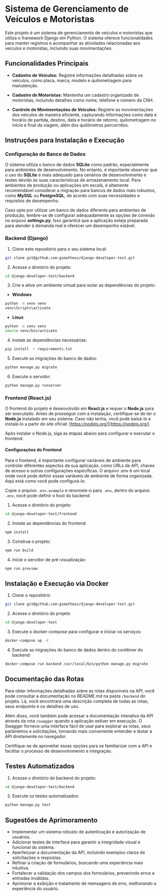 # Sistema de Gerenciamento de Veículos e Motoristas

Este projeto é um sistema de gerenciamento de veículos e motoristas que utiliza o framework Django em Python. O sistema oferece funcionalidades para manter registros e acompanhar as atividades relacionadas aos veículos e motoristas, incluindo suas movimentações.

## Funcionalidades Principais 

- **Cadastro de Veículos:** Registre informações detalhadas sobre os veículos, como placa, marca, modelo e quilometragem para manutenção.

- **Cadastro de Motoristas:** Mantenha um cadastro organizado de motoristas, incluindo detalhes como nome, telefone e número da CNH.

- **Controle de Movimentações de Veículos:** Registre as movimentações dos veículos de maneira eficiente, capturando informações como data e horário de partida, destino, data e horário de retorno, quilometragem no início e final da viagem, além dos quilômetros percorridos.

## Instruções para Instalação e Execução 

### Configuração do Banco de Dados

O sistema utiliza o banco de dados **SQLite** como padrão, especialmente para ambientes de desenvolvimento. No entanto, é importante observar que o uso do **SQLite** é mais adequado para cenários de desenvolvimento e testes devido às suas características de armazenamento local. Para ambientes de produção ou aplicações em escala, é altamente recomendável considerar a migração para bancos de dados mais robustos, como **MySQL** ou **PostgreSQL**, de acordo com suas necessidades e requisitos de desempenho.

Caso opte por utilizar um banco de dados diferente para ambientes de produção, lembre-se de configurar adequadamente as opções de conexão no arquivo **settings.py**. Isso garantirá que a aplicação esteja preparada para atender à demanda real e oferecer um desempenho estável.

### Backend (Django)

1. Clone este repositório para o seu sistema local:

```sh
git clone git@github.com:gsmatheus/django-developer-test.git
```

2. Acesse o diretório do projeto:

```sh
cd django-developer-test/backend
```

3. Crie e ative um ambiente virtual para isolar as dependências do projeto:

- **Windows**

```sh
python -m venv venv
venv\Scripts\activate
```

- **Linux**

```sh
python -m venv venv
source venv/bin/activate
```

4. Instale as dependências necessárias:

```sh
pip install -r requirements.txt
```

5. Execute as migrações do banco de dados:

```sh
python manage.py migrate
```

6. Execute o servidor:

```sh
python manage.py runserver
```

### Frontend (React.js)

O frontend do projeto é desenvolvido em **React.js** e requer o **Node.js** para ser executado. Antes de prosseguir com a instalação, certifique-se de ter o **Node.js** instalado em seu sistema. Caso não tenha, você pode baixá-lo e instalá-lo a partir do site oficial: [https://nodejs.org/](https://nodejs.org/)

Após instalar o Node.js, siga as etapas abaixo para configurar e executar o frontend:

#### Configurações do Frontend

Para o frontend, é importante configurar variáveis de ambiente para controlar diferentes aspectos da sua aplicação, como URLs de API, chaves de acesso e outras configurações específicas. O arquivo .env é um local onde você pode definir essas variáveis de ambiente de forma organizada. Aqui está como você pode configurá-lo:

Copie o arquivo `.env.example` e renomeie-o para `.env`, dentro do arquivo `.env`, você pode definir o host do backend.

1. Acesse o diretório do projeto:

```sh
cd django-developer-test/frontend
```

2. Instale as dependências do frontend:

```sh
npm install
```

3. Construa o projeto:

```sh
npm run build
```

4. Inicie o servidor de pré-visualização:

```sh
npm run preview
```

## Instalação e Execução via Docker

1. Clone o repositório

```sh
git clone git@github.com:gsmatheus/django-developer-test.git
```

2. Acesse o diretório do projeto

```sh
cd django-developer-test
```

3. Execute o docker-compose para configurar e iniciar os serviços:

```sh
docker-compose up -d
```

4. Execute as migrações do banco de dados dentro do contêiner do backend:

```sh
docker-compose run backend /usr/local/bin/python manage.py migrate
```

## Documentação das Rotas

Para obter informações detalhadas sobre as rotas disponíveis na API, você pode consultar a documentação no README.md na pasta `/backend` do projeto. Lá, você encontrará uma descrição completa de todas as rotas, seus endpoints e os detalhes de uso.

Além disso, você também pode acessar a documentação interativa da API através da rota `/swagger` quando a aplicação estiver em execução. O Swagger fornece uma interface fácil de usar para explorar as rotas, seus parâmetros e solicitações, tornando mais conveniente entender e testar a API diretamente no navegador.

Certifique-se de aproveitar essas opções para se familiarizar com a API e facilitar o processo de desenvolvimento e integração.

## Testes Automatizados

1. Acesse o diretório do backend do projeto:

```sh
cd django-developer-test/backend
```

2. Execute os testes automatizados:

```sh
python manage.py test
```

## Sugestões de Aprimoramento

- Implementar um sistema robusto de autenticação e autorização de usuários.
- Adicionar testes de interface para garantir a integridade visual e funcional do sistema.
- Aperfeiçoar a documentação da API, incluindo exemplos claros de solicitações e respostas.
- Refinar a criação de formulários, buscando uma experiência mais intuitiva.
- Fortalecer a validação dos campos dos formulários, prevenindo erros e entradas inválidas.
- Aprimorar a exibição e tratamento de mensagens de erro, melhorando a experiência do usuário.
